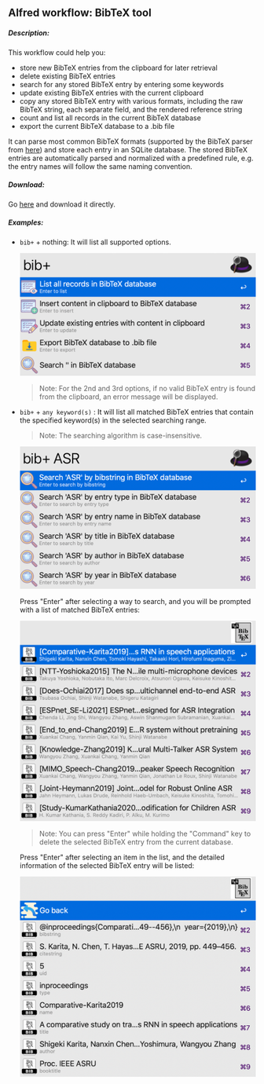## Alfred workflow: BibTeX tool

##### Description:

This workflow could help you:
 - store new BibTeX entries from the clipboard for later retrieval
 - delete existing BibTeX entries
 - search for any stored BibTeX entry by entering some keywords
 - update existing BibTeX entries with the current clipboard
 - copy any stored BibTeX entry with various formats, including the raw BibTeX string, each separate field, and the rendered reference string
 - count and list all records in the current BibTeX database
 - export the current BibTeX database to a .bib file

It can parse most common BibTeX formats (supported by the BibTeX parser from [here](https://github.com/Emrys365/PlayWithLinux#3-bibtex-parser)) and store each entry in an SQLite database.
The stored BibTeX entries are automatically parsed and normalized with a predefined rule, e.g. the entry names will follow the same naming convention.


##### Download:

Go [here](https://github.com/Emrys365/alfred_workflows/blob/master/bibtexTool/BibTeX_tool.alfredworkflow) and download it directly.

##### Examples:

+ `bib+` + nothing: It will list all supported options.

  ![demo_1](demo_1.png)

  > Note: For the 2nd and 3rd options, if no valid BibTeX entry is found from the clipboard, an error message will be displayed.

+ `bib+` + `any keyword(s)` : It will list all matched BibTeX entries that contain the specified keyword(s) in the selected searching range.

  > Note: The searching algorithm is case-insensitive.

  ![demo_2_1](demo_2_1.png)

  Press "Enter" after selecting a way to search, and you will be prompted with a list of matched BibTeX entries:

  ![demo_2_1](demo_2_2.png)

  > Note: You can press "Enter" while holding the "Command" key to delete the selected BibTeX entry from the current database.

  Press "Enter" after selecting an item in the list, and the detailed information of the selected BibTeX entry will be listed:

  ![demo_2_3](demo_2_3.png)

